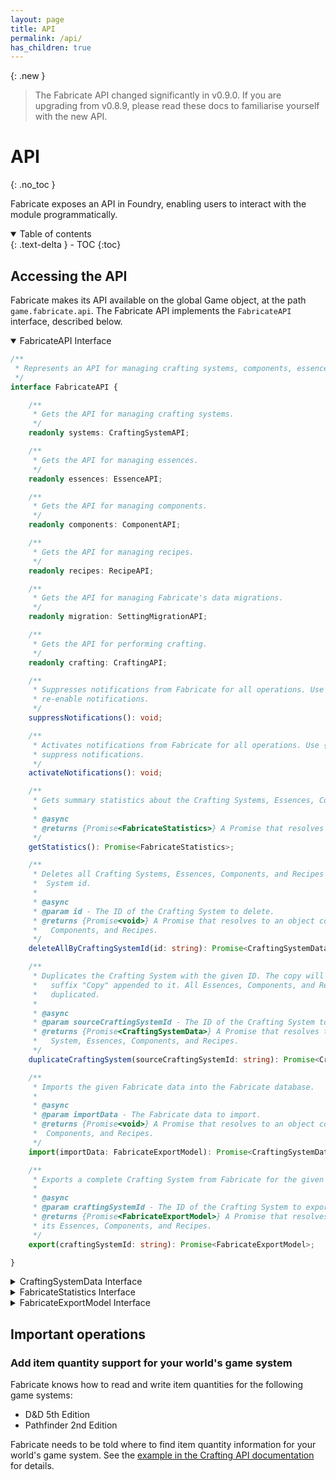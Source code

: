```yaml
---
layout: page
title: API
permalink: /api/
has_children: true
---
```


{: .new }
> The Fabricate API changed significantly in v0.9.0. If you are upgrading from v0.8.9, please read these docs
> to familiarise yourself with the new API.

# API
{: .no_toc }

Fabricate exposes an API in Foundry, enabling users to interact with the module programmatically.

<details open markdown="block">
  <summary>
    Table of contents
  </summary>
  {: .text-delta }
- TOC
{:toc}
</details>

## Accessing the API

Fabricate makes its API available on the global Game object, at the path `game.fabricate.api`.
The Fabricate API implements the `FabricateAPI` interface, described below.

<details open markdown="block">
<summary>
FabricateAPI Interface
</summary>

```typescript
/**
 * Represents an API for managing crafting systems, components, essences, and recipes.
 */
interface FabricateAPI {

    /**
     * Gets the API for managing crafting systems.
     */
    readonly systems: CraftingSystemAPI;

    /**
     * Gets the API for managing essences.
     */
    readonly essences: EssenceAPI;

    /**
     * Gets the API for managing components.
     */
    readonly components: ComponentAPI;

    /**
     * Gets the API for managing recipes.
     */
    readonly recipes: RecipeAPI;

    /**
     * Gets the API for managing Fabricate's data migrations.
     */
    readonly migration: SettingMigrationAPI;

    /**
     * Gets the API for performing crafting.
     */
    readonly crafting: CraftingAPI;

    /**
     * Suppresses notifications from Fabricate for all operations. Use {@link FabricateAPI#activateNotifications} to
     * re-enable notifications.
     */
    suppressNotifications(): void;

    /**
     * Activates notifications from Fabricate for all operations. Use {@link FabricateAPI#suppressNotifications} to
     * suppress notifications.
     */
    activateNotifications(): void;

    /**
     * Gets summary statistics about the Crafting Systems, Essences, Components, and Recipes in the Fabricate database.
     *
     * @async
     * @returns {Promise<FabricateStatistics>} A Promise that resolves with the Fabricate statistics.
     */
    getStatistics(): Promise<FabricateStatistics>;

    /**
     * Deletes all Crafting Systems, Essences, Components, and Recipes in the Fabricate database for the given Crafting
     *  System id.
     *
     * @async
     * @param id - The ID of the Crafting System to delete.
     * @returns {Promise<void>} A Promise that resolves to an object containing the deleted Crafting System, Essences,
     *   Components, and Recipes.
     */
    deleteAllByCraftingSystemId(id: string): Promise<CraftingSystemData>;

    /**
     * Duplicates the Crafting System with the given ID. The copy will have the same name as the original, with the
     *   suffix "Copy" appended to it. All Essences, Components, and Recipes in the Crafting System will also be
     *   duplicated.
     *
     * @async
     * @param sourceCraftingSystemId - The ID of the Crafting System to duplicate.
     * @returns {Promise<CraftingSystemData>} A Promise that resolves to an object containing the duplicated Crafting
     *   System, Essences, Components, and Recipes.
     */
    duplicateCraftingSystem(sourceCraftingSystemId: string): Promise<CraftingSystemData>;

    /**
     * Imports the given Fabricate data into the Fabricate database.
     *
     * @async
     * @param importData - The Fabricate data to import.
     * @returns {Promise<void>} A Promise that resolves to an object containing the imported Crafting System, Essences,
     *  Components, and Recipes.
     */
    import(importData: FabricateExportModel): Promise<CraftingSystemData>;

    /**
     * Exports a complete Crafting System from Fabricate for the given Crafting System ID.
     *
     * @async
     * @param craftingSystemId - The ID of the Crafting System to export.
     * @returns {Promise<FabricateExportModel>} A Promise that resolves to the exported Fabricate Crafting System, with
     * its Essences, Components, and Recipes.
     */
    export(craftingSystemId: string): Promise<FabricateExportModel>;

}
```

</details>

<details markdown="block">
<summary>
CraftingSystemData Interface
</summary>

```typescript
/**
 * Contains all the entities in a Crafting System.
 */
interface CraftingSystemData {

    /**
     * The Crafting System to which all other entities in this `CraftingSystemData` instance belong.
     */
    craftingSystem: CraftingSystem;

    /**
     * The Essences in the Crafting System.
     */
    essences: Essence[];

    /**
     * The Components in the Crafting System.
     */
    components: Component[];

    /**
     * The Recipes in the Crafting System.
     */
    recipes: Recipe[];

}
```

</details>

<details markdown="block">
<summary>
FabricateStatistics Interface
</summary>

```typescript
/**
 * Contains summary statistics about the Crafting Systems, Essences, Components, and Recipes in the Fabricate database.
 */
interface FabricateStatistics {

    /**
     * The number and IDs of Crafting Systems in the Fabricate database.
     */
    craftingSystems: EntityCountStatistics;

    /**
     * The number and IDs of Essences in the Fabricate database.
     */
    essences: EntityCountStatisticsByCraftingSystem;

    /**
     * The number and IDs of Components in the Fabricate database.
     */
    components: EntityCountStatisticsByCraftingSystem;

    /**
     * The number and IDs of Recipes in the Fabricate database.
     */
    recipes: EntityCountStatisticsByCraftingSystem;

}

/**
 * Contains summary statistics about an Entity type in the Fabricate database, grouped by Crafting System ID.
 */
interface EntityCountStatisticsByCraftingSystem extends EntityCountStatistics {

    /**
     * The number and IDs of the Entity type in the Fabricate database, grouped by Crafting System ID.
     */
    byCraftingSystem: Record<string, EntityCountStatistics>;

}

/**
 * Contains summary statistics about an Entity type in the Fabricate database.
 */
interface EntityCountStatistics {

    /**
     * The number of the Entity type in the Fabricate database.
     */
    count: number;

    /**
     * The IDs of the Entity type in the Fabricate database.
     */
    ids: string[];

}
```

</details>

<details markdown="block">
<summary>
FabricateExportModel Interface
</summary>

```typescript

/**
 * The version of the export model. Currently only V2 is supported in this format. The previous, unversioned export 
 * model can e passed to theimport function, and will be converted to V2 before being imported.
 */
type ExportModelVersion = "V2";

interface CraftingSystemExportModel {
    
    id: string;
    details: {
        name: string;
        summary: string;
        description: string;
        author: string;
    };
    disabled: boolean;
    
}

interface EssenceExportModel {
    
    id: string;
    name: string;
    tooltip: string;
    iconCode: string;
    disabled: boolean;
    description: string;
    craftingSystemId: string;
    activeEffectSourceItemUuid: string;
    
}

interface ComponentExportModel {
    
    id: string;
    itemUuid: string;
    disabled: boolean;
    essences: Record<string, number>;
    salvageOptions: {
        id: string;
        name: string;
        results: Record<string, number>;
        catalysts: Record<string, number>;
    }[];
    craftingSystemId: string;
    
}

interface RecipeExportModel {
    
    id: string;
    itemUuid: string;
    disabled: boolean;
    craftingSystemId: string;
    resultOptions: {
        id: string;
        name: string;
        results: Record<string, number>;
    }[];
    requirementOptions: {
        id: string,
        name: string,
        catalysts: Record<string, number>;
        ingredients: Record<string, number>;
        essences: Record<string, number>;
    }[];
    
}

/**
 * The model used to export and import a crafting system.
 */
interface FabricateExportModel {

    /**
     * The version of the export model.
     */
    version: ExportModelVersion;

    /**
     * The exported crafting system.
     */
    craftingSystem: CraftingSystemExportModel;

    /**
     * The exported essences.
     */
    essences: EssenceExportModel[];

    /**
     * The exported components.
     */
    components: ComponentExportModel[];

    /**
     * The exported recipes.
     */
    recipes: RecipeExportModel[];

}
```

</details>

## Important operations

### Add item quantity support for your world's game system

Fabricate knows how to read and write item quantities for the following game systems:

- D&D 5th Edition
- Pathfinder 2nd Edition

Fabricate needs to be told where to find item quantity information for your world's game system.
See the [example in the Crafting API documentation](./crafting#setting-the-game-system-item-quantity-property-path) for details.
